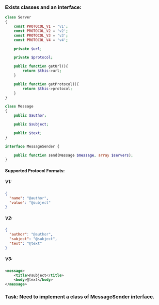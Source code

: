 ### Exists classes and an interface:
```php
class Server
{
    const PROTOCOL_V1 = 'v1';
    const PROTOCOL_V2 = 'v2';
    const PROTOCOL_V3 = 'v3';
    const PROTOCOL_V4 = 'v4';

    private $url;

    private $protocol;

    public function getUrl(){
        return $this->url;
    }

    public function getProtocol(){
        return $this->protocol;
    }
}
```

```php
class Message
{
    public $author;

    public $subject;

    public $text;
}
```

```php
interface MessageSender {

    public function send(Message $message, array $servers);
}
```

#### Supported Protocol Formats:
##### V1:
```json
{
  "name": "@author",
  "value": "@subject"
}
```

##### V2:
```json
{
  "author": "@author",
  "subject": "@subject",
  "text": "@text"
}
```

##### V3:
```xml
<message>
    <title>@subject</title>     
    <body>@text</body>
</message>
```

### Task: Need to implement a class of MessageSender interface.